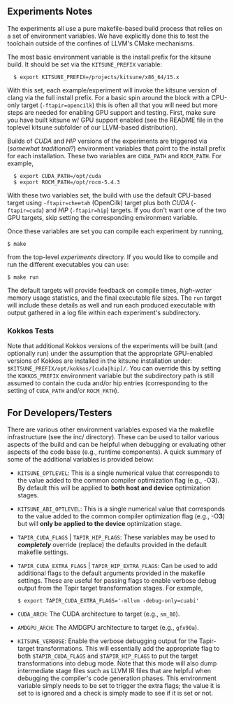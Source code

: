 
## Experiments Notes

The experiments all use a pure makefile-based build process that 
relies on a set of environment variables.  We have explicitly done 
this to test the toolchain outside of the confines of LLVM's CMake 
mechanisms. 

The most basic environment variable is the install prefix for 
the kitsune build.  It should be set via the `KITSUNE_PREFIX`
variable: 

```console
  $ export KITSUNE_PREFIX=/projects/kitsune/x86_64/15.x
```  

With this set, each example/experiment will invoke the kitsune
version of clang via the full install prefix.  For a basic 
spin around the block with a CPU-only target (`-ftapir=opencilk`)
this is often all that you will need but more steps are needed for 
enabling GPU support and testing.  First, make sure you have built 
kitsune w/ GPU support enabled (see the README file in the toplevel
kitsune subfolder of our LLVM-based distribution). 

Builds of *CUDA* and *HIP* versions of the experiments are 
triggered via (*somewhat traditional?*) environment variables
that point to the install prefix for each installation.  These
two variables are `CUDA_PATH` and `ROCM_PATH`.  For example, 
```console
  $ export CUDA_PATH=/opt/cuda
  $ export ROCM_PATH=/opt/rocm-5.4.3
```
With these two variables set, the build with use the default 
CPU-based target using `-ftapir=cheetah` (OpenCilk) target plus
both *CUDA* (`-ftapir=cuda`) and *HIP* (`-ftapir=hip`) targets.
If you don't want one of the two GPU targets, skip setting
the corresponding environment variable. 

Once these variables are set you can compile each experiment by running, 
```console
$ make
``` 
from the top-level *experiments* directory.  If you would like to
compile and run the different executables you can use:
```console
$ make run
``` 
The default targets will provide feedback on compile times, 
*high-water* memory usage statistics, and the final executable 
file sizes.  The `run` target will include these details as well
and run each produced executable with output gathered in a log 
file within each experiment's subdirectory.

### Kokkos Tests

Note that additional Kokkos versions of the experiments will be 
built (and optionally run) under the assumption that the 
appropriate GPU-enabled versions of Kokkos are installed in the 
kitsune installation under:
```$KITSUNE_PREFIX/opt/kokkos/[cuda|hip]/```.
You can override this by setting the `KOKKOS_PREFIX`
environment variable but the subdirectory path is still assumed
to contain the cuda and/or hip entries (corresponding to the 
setting of `CUDA_PATH` and/or `ROCM_PATH`).

## For Developers/Testers

There are various other environment variables exposed
via the makefile infrastructure (see the inc/ directory).
These can be used to tailor various aspects of the
build and can be helpful when debugging or evaluating 
other aspects of the code base (e.g., runtime components).
A quick summary of some of the additional variables is 
provided below:

* `KITSUNE_OPTLEVEL`: This is a single numerical value
that corresponds to the value added to the common compiler 
optimization flag (e.g., -O**3**).  By default this will be 
applied to **both host and device** optimization stages.

* `KITSUNE_ABI_OPTLEVEL`: This is a single numerical 
value that corresponds to the value added to the common 
compiler optimization flag (e.g., -O**3**) but will 
**only be applied to the device** optimization stage.

* `TAPIR_CUDA_FLAGS` | `TAPIR_HIP_FLAGS`:  These variables
may be used to ***completely*** override (replace) the 
defaults provided in the default makefile settings.

* `TAPIR_CUDA_EXTRA_FLAGS` | `TAPIR_HIP_EXTRA_FLAGS`: Can be 
used to add additional flags to the default arguments provided
in the makefile settings. These are useful for passing flags to enable verbose debug output from the Tapir target transformation
stages.  For example, 
  ```console
  $ export TAPIR_CUDA_EXTRA_FLAGS='-mllvm -debug-only=cuabi'
  ```

* `CUDA_ARCH`: The CUDA architecture to target (e.g., `sm_80`).

* `AMDGPU_ARCH`: The AMDGPU architecture to target (e.g., 
`gfx90a`).

* `KITSUNE_VERBOSE`: Enable the verbose debugging output for the 
Tapir-target transformations.  This will essentially add the 
appropriate flag to both `$TAPIR_CUDA_FLAGS` and `$TAPIR_HIP_FLAGS`
to put the target transformations into debug mode.  Note that 
this mode will also dump intermediate stage files such as LLVM
IR files that are helpful when debugging the compiler's code 
generation phases.  This environment variable simply needs to be
set to trigger the extra flags; the value it is set to is ignored 
and a check is simply made to see if it is set or not.


